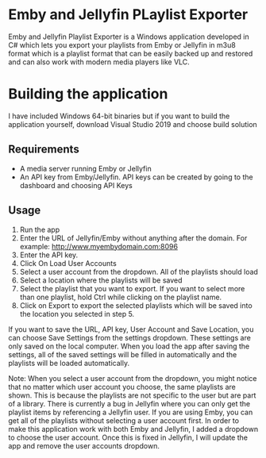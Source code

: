 # Emby and Jellyfin PLaylist Exporter

Emby and Jellyfin Playlist Exporter is a Windows application developed in C# which lets you export your playlists from Emby or Jellyfin in m3u8 format which is a playlist format that can be easily backed up and restored 
and can also work with modern media players like VLC.

# Building the application
I have included Windows 64-bit binaries but if you want to build the application yourself, download Visual Studio 2019 and choose build solution

## Requirements
 - A media server running Emby or Jellyfin
 - An API key from Emby/Jellyfin. API keys can be created by going to the dashboard and choosing API Keys

## Usage
1. Run the app
 1. Enter the URL of Jellyfin/Emby without anything after the domain. For example: http://www.myembydomain.com:8096
 1. Enter the API key. 
 1. Click On Load User Accounts
 1. Select a user account from the dropdown. All of the playlists should load
 1. Select a location where the playlists will be saved
 1. Select the playlist that you want to export. If you want to select more than one playlist, hold Ctrl while clicking on the playlist name.
 1. Click on Export to export the selected playlists which will be saved into the location you selected in step 5.

If you want to save the URL, API key, User Account and Save Location, you can choose Save Settings from the settings dropdown. These settings are only saved on the local computer. When you load the app after saving the settings, all of the saved settings will be filled in automatically and the playlists will be loaded automatically.

Note: When you select a user account from the dropdown, you might notice that no matter which user account you choose, the same playlists are shown. This is because the playlists are not specific to the user but are part of a library.
There is currently a bug in Jellyfin where you can only get the playlist items by referencing a Jellyfin user. If you are using Emby, you can get all of the playlists without selecting a user account first. In order to make this application work with both Emby and Jellyfin, I added a dropdown to choose the user account. Once this is fixed in Jellyfin, I will update the app and remove the user accounts dropdown.